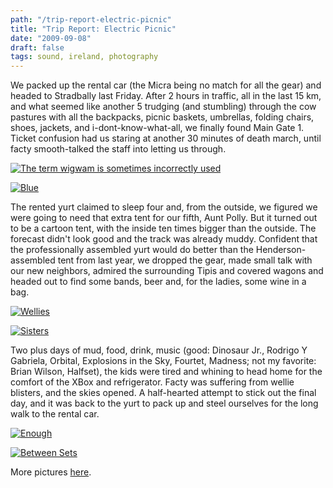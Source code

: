 ```yaml
---
path: "/trip-report-electric-picnic"
title: "Trip Report: Electric Picnic"
date: "2009-09-08"
draft: false
tags: sound, ireland, photography
---
```


We packed up the rental car (the Micra being no match for all the gear) and headed to Stradbally last Friday. After 2 hours in traffic, all in the last 15 km, and what seemed like another 5 trudging (and stumbling) through the cow pastures with all the backpacks, picnic baskets, umbrellas, folding chairs, shoes, jackets, and i-dont-know-what-all, we finally found Main Gate 1. Ticket confusion had us staring at another 30 minutes of death march, until facty smooth-talked the staff into letting us through.

<a data-flickr-embed="true"  href="https://www.flickr.com/photos/fhwrdh/3897625981/" title="The term wigwam is sometimes incorrectly used"><img src="https://farm4.staticflickr.com/3463/3897625981_5404120358_b.jpg" alt="The term wigwam is sometimes incorrectly used"></a><script async src="//embedr.flickr.com/assets/client-code.js" charset="utf-8"></script>

<a data-flickr-embed="true"  href="https://www.flickr.com/photos/fhwrdh/3897664925/" title="Blue"><img src="https://farm3.staticflickr.com/2606/3897664925_6d1da8b2cb_b.jpg" alt="Blue"></a>

The rented yurt claimed to sleep four and, from the outside, we figured we were going to need that extra tent for our fifth, Aunt Polly. But it turned out to be a cartoon tent, with the inside ten times bigger than the outside. The forecast didn't look good and the track was already muddy. Confident that the professionally assembled yurt would do better than the Henderson-assembled tent from last year, we dropped the gear, made small talk with our new neighbors, admired the surrounding Tipis and covered wagons and headed out to find some bands, beer and, for the ladies, some wine in a bag.

<a data-flickr-embed="true"  href="https://www.flickr.com/photos/fhwrdh/3898517144/" title="Wellies"><img
src="https://farm3.staticflickr.com/2485/3898517144_8c4fcf59a3_b.jpg" alt="Wellies"></a>

<a data-flickr-embed="true"  href="https://www.flickr.com/photos/fhwrdh/3898573318/" title="Sisters"><img src="https://farm3.staticflickr.com/2492/3898573318_56236dce5b_b.jpg" alt="Sisters"></a>

Two plus days of mud, food, drink, music (good: Dinosaur Jr., Rodrigo Y Gabriela, Orbital, Explosions in the Sky, Fourtet, Madness; not my favorite: Brian Wilson, Halfset), the kids were tired and whining to head home for the comfort of the XBox and refrigerator. Facty was suffering from wellie blisters, and the skies opened. A half-hearted attempt to stick out the final day, and it was back to the yurt to pack up and steel ourselves for the long walk to the rental car.

<a data-flickr-embed="true"  href="https://www.flickr.com/photos/fhwrdh/3897751715/" title="Enough"><img src="https://farm3.staticflickr.com/2584/3897751715_8dd1e98e16_b.jpg" alt="Enough"></a>

<a data-flickr-embed="true"  href="https://www.flickr.com/photos/fhwrdh/3897972741/" title="Between Sets"><img src="https://farm4.staticflickr.com/3451/3897972741_2a2f3298a7_b.jpg" alt="Between Sets"></a>

More pictures <a href="http://www.flickr.com/photos/fhwrdh/sets/72157622293770142/">here</a>.

